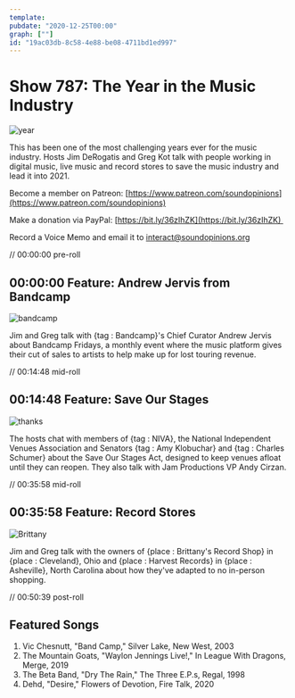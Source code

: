 ```yaml
---
template: 
pubdate: "2020-12-25T00:00"
graph: [""]
id: "19ac03db-8c58-4e88-be08-4711bd1ed997"
---
```






# Show 787: The Year in the Music Industry

![year](https://static.soundopinions.org/images/2020/yearinmusic.jpeg)

This has been one of the most challenging years ever for the music industry. Hosts Jim DeRogatis and Greg Kot talk with people working in digital music, live music and record stores to save the music industry and lead it into 2021. 

Become a member on Patreon: [https://www.patreon.com/soundopinions](https://www.patreon.com/soundopinions)

Make a donation via PayPal: [https://bit.ly/36zIhZK](https://bit.ly/36zIhZK) 

Record a Voice Memo and email it to [interact@soundopinions.org](interact@soundopinions.org)

// 00:00:00 pre-roll



## 00:00:00 Feature: Andrew Jervis from Bandcamp

![bandcamp](https://static.soundopinions.org/images/2020/bandcamp.jpeg)

Jim and Greg talk with {tag : Bandcamp}'s Chief Curator Andrew Jervis about Bandcamp Fridays, a monthly event where the music platform gives their cut of sales to artists to help make up for lost touring revenue.

// 00:14:48 mid-roll



## 00:14:48 Feature: Save Our Stages

![thanks](https://static.soundopinions.org/images/2020/thanks.jpeg)

The hosts chat with members of {tag : NIVA}, the National Independent Venues Association and Senators {tag : Amy Klobuchar} and {tag : Charles Schumer} about the Save Our Stages Act, designed to keep venues afloat until they can reopen. They also talk with Jam Productions VP Andy Cirzan.

// 00:35:58 mid-roll



## 00:35:58 Feature: Record Stores

![Brittany](https://static.soundopinions.org/images/2020/brittany.jpeg)

Jim and Greg talk with the owners of {place : Brittany's Record Shop} in {place : Cleveland}, Ohio and {place : Harvest Records} in {place : Asheville}, North Carolina about how they've adapted to no in-person shopping.

// 00:50:39 post-roll



## Featured Songs

1. Vic Chesnutt, "Band Camp," Silver Lake, New West, 2003
2. The Mountain Goats, "Waylon Jennings Live!," In League With Dragons, Merge, 2019
3. The Beta Band, "Dry The Rain," The Three E.P.s, Regal, 1998
4. Dehd, "Desire," Flowers of Devotion, Fire Talk, 2020